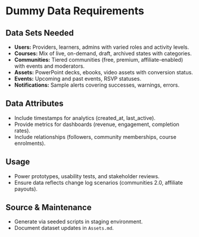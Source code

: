 # Dummy Data Requirements

## Data Sets Needed
- **Users:** Providers, learners, admins with varied roles and activity levels.
- **Courses:** Mix of live, on-demand, draft, archived states with categories.
- **Communities:** Tiered communities (free, premium, affiliate-enabled) with events and moderators.
- **Assets:** PowerPoint decks, ebooks, video assets with conversion status.
- **Events:** Upcoming and past events, RSVP statuses.
- **Notifications:** Sample alerts covering successes, warnings, errors.

## Data Attributes
- Include timestamps for analytics (created_at, last_active).
- Provide metrics for dashboards (revenue, engagement, completion rates).
- Include relationships (followers, community memberships, course enrolments).

## Usage
- Power prototypes, usability tests, and stakeholder reviews.
- Ensure data reflects change log scenarios (communities 2.0, affiliate payouts).

## Source & Maintenance
- Generate via seeded scripts in staging environment.
- Document dataset updates in `Assets.md`.
